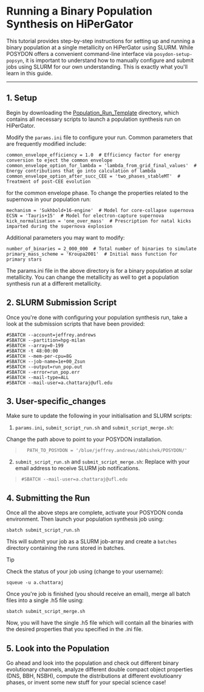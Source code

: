 # Running a Binary Population Synthesis on HiPerGator

This tutorial provides step-by-step instructions for setting up and running a binary population at a single metallicity on HiPerGator using SLURM. While POSYDON offers a convenient command-line interface via `posydon-setup-popsyn`, it is important to understand how to manually configure and submit jobs using SLURM for our own understanding. This is exactly what you'll learn in this guide.

---

## 1. Setup

Begin by downloading the [Population_Run_Template](../Population_Run_Template) directory, which contains all necessary scripts to launch a population synthesis run on HiPerGator.

Modify the `params.ini` file to configure your run. Common parameters that are frequently modified include:

```
common_envelope_efficiency = 1.0  # Efficiency factor for energy conversion to eject the common envelope
common_envelope_option_for_lambda = 'lambda_from_grid_final_values'  # Energy contributions that go into calculation of lambda
common_envelope_option_after_succ_CEE = 'two_phases_stableMT'  # Treatment of post-CEE evolution
```

for the common envelope phase. To change the properties related to the supernova in your population run: 

```
mechanism = 'Sukhbold+16-engine'  # Model for core-collapse supernova
ECSN = 'Tauris+15'  # Model for electron-capture supernova
kick_normalisation = 'one_over_mass'  # Prescription for natal kicks imparted during the supernova explosion
```

Additional parameters you may want to modify:

```
number_of_binaries = 2_000_000  # Total number of binaries to simulate
primary_mass_scheme = 'Kroupa2001'  # Initial mass function for primary stars
```

The params.ini file in the above directory is for a binary population at solar metallicity. You can change the metallicity as well to get a population synthesis run at a different metallicity.

## 2. SLURM Submission Script

Once you're done with configuring your population synthesis run, take a look at the submission scripts that have been provided:

```
#SBATCH --account=jeffrey.andrews
#SBATCH --partition=hpg-milan
#SBATCH --array=0-199
#SBATCH -t 48:00:00
#SBATCH --mem-per-cpu=8G
#SBATCH --job-name=1e+00_Zsun
#SBATCH --output=run_pop.out
#SBATCH --error=run_pop.err                                                                                                      
#SBATCH --mail-type=ALL                                                                                     
#SBATCH --mail-user=a.chattaraj@ufl.edu
```

## 3. User-specific_changes

Make sure to update the following in your initialisation and SLURM scripts:

1. `params.ini`, `submit_script_run.sh` and `submit_script_merge.sh`:

Change the path above to point to your POSYDON installation.
> ```
>   PATH_TO_POSYDON = '/blue/jeffrey.andrews/abhishek/POSYDON/' 

2. `submit_script_run.sh` and `submit_script_merge.sh`:
Replace with your email address to receive SLURM job notifications.
> ```
>#SBATCH --mail-user=a.chattaraj@ufl.edu
> ```

## 4. Submitting the Run

Once all the above steps are complete, activate your POSYDON conda environment. Then launch your population synthesis job using:

``` 
sbatch submit_script_run.sh
```
This will submit your job as a SLURM job-array and create a `batches` directory containing the runs stored in batches. 

> [!TIP]
> Check the status of your job using (change to your username):
> ```
> squeue -u a.chattaraj
> ```

Once you're job is finished (you should receive an email), merge all batch files into a single .h5 file using:
``` 
sbatch submit_script_merge.sh
```

Now, you will have the single .h5 file which will contain all the binaries with the desired properties that you specified in the .ini file. 

## 5. Look into the Population

Go ahead and look into the population and check out different binary evolutionary channels, analyze different double compact object properties (DNS, BBH, NSBH), compute the distributions at different evolutioanry phases, or invent some new stuff for your special science case! 
